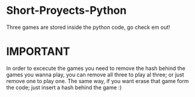 # Short-Proyects-Python
Three games are stored inside the python code, go check em out!

# IMPORTANT
In order to excecute the games you need to remove the hash behind the games you wanna play, you can remove all three to play al three; or just remove one to play one. The same way, if you want erase that game form the code; just insert a hash behind the game :)
